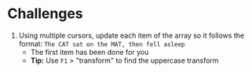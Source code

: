 # Challenges

1. Using multiple cursors, update each item of the array so it follows the format: `The CAT sat on the MAT, then fell asleep`
   - The first item has been done for you
   - **Tip:** Use `F1` > "transform" to find the uppercase transform
